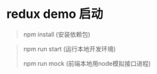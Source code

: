 # redux demo 启动
>npm install  (安装依赖包)

>npm run start (运行本地开发环境)
>
>npm run mock (前端本地用node模拟接口进程)

